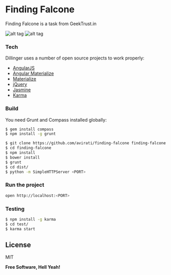 # Finding Falcone

Finding Falcone is a task from GeekTrust.in

![alt tag](https://raw.githubusercontent.com/avirati/finding-falcone/master/app/images/snap_1.png)
![alt tag](https://raw.githubusercontent.com/avirati/finding-falcone/master/app/images/snap_2.png)

### Tech

Dillinger uses a number of open source projects to work properly:

* [AngularJS]
* [Angular Materialize]
* [Materialize]
* [jQuery]
* [Jasmine]
* [Karma]


### Build

You need Grunt and Compass installed globally:

```sh
$ gem install compass 
$ npm install -g grunt
```

```sh
$ git clone https://github.com/avirati/finding-falcone finding-falcone
$ cd finding-falcone
$ npm install
$ bower install
$ grunt
$ cd dist/
$ python -m SimpleHTTPServer <PORT>
```

### Run the project

```sh
open http://localhost:<PORT>
```

### Testing

```sh
$ npm install -g karma
$ cd test/
$ karma start
```

License
----

MIT


**Free Software, Hell Yeah!**


[//]: # (These are reference links used in the body of this note and get stripped out when the markdown processor does its job. There is no need to format nicely because it shouldn't be seen. Thanks SO - http://stackoverflow.com/questions/4823468/store-comments-in-markdown-syntax)


   [AngularJS]: https://angularjs.org/
   [Angular Materialize]: https://github.com/krescruz/angular-materialize
   [Materialize]: http://materializecss.com
   [jQuery]: https://jquery.com/
   [Jasmine]: http://jasmine.github.io/
   [Karma]: https://karma-runner.github.io/0.13/index.html
